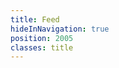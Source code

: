 ```yaml
---
title: Feed
hideInNavigation: true
position: 2005
classes: title
---
```


<script src="https://apps.elfsight.com/p/platform.js" defer></script>
<div class="elfsight-app-28ee3456-62b0-4896-800c-4e56742646ac instafeed"></div>
